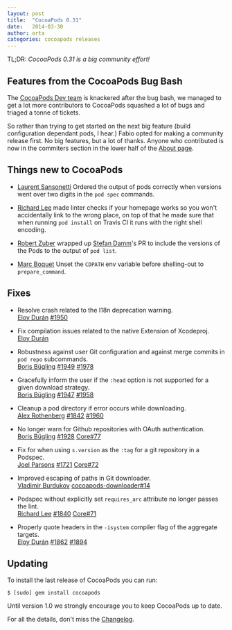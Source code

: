 ```yaml
---
layout: post
title:  "CocoaPods 0.31"
date:   2014-03-30
author: orta
categories: cocoapods releases
---
```


TL;DR: _CocoaPods 0.31 is a big community effort!_

<!-- more -->

## Features from the CocoaPods Bug Bash

The [CocoaPods Dev team](http://cocoapods.org/about) is knackered after the bug bash, we managed to get a lot more contributors to CocoaPods squashed a lot of bugs and triaged a tonne of tickets. 

So rather than trying to get started on the next big feature (build configuration dependant pods, I hear.) Fabio opted for making a community release first. No big features, but a lot of thanks. Anyone who contributed is now in the commiters section in the lower half of the [About page](http://cocoapods.org/about).

## Things new to CocoaPods

* [Laurent Sansonetti](https://github.com/lrz) Ordered the output of pods correctly when versions went over two digits in the `pod spec` commands.

* [Richard Lee](https://github.com/dlackty) made linter checks if your homepage works so you won't accidentally link to the wrong place, on top of that he made sure that when running `pod install` on Travis CI it runs with the right shell encoding.
  
* [Robert Zuber](https://github.com/z00b) wrapped up [Stefan Damm](https://github.com/StefanDamm)'s PR to include the versions of the Pods to the output of `pod list`.
  
* [Marc Boquet](https://github.com/apalancat) Unset the `CDPATH` env variable before shelling-out to `prepare_command`.


## Fixes


* Resolve crash related to the I18n deprecation warning.  
  [Eloy Durán](https://github.com/alloy)
  [#1950](https://github.com/CocoaPods/CocoaPods/issues/1950)

* Fix compilation issues related to the native Extension of Xcodeproj.  
  [Eloy Durán](https://github.com/alloy)

* Robustness against user Git configuration and against merge commits in `pod
  repo` subcommands.  
  [Boris Bügling](https://github.com/neonichu)
  [#1949](https://github.com/CocoaPods/CocoaPods/issues/1949)
  [#1978](https://github.com/CocoaPods/CocoaPods/pull/1978)

* Gracefully inform the user if the `:head` option is not supported for a given
  download strategy.  
  [Boris Bügling](https://github.com/neonichu)
  [#1947](https://github.com/CocoaPods/CocoaPods/issues/1947)
  [#1958](https://github.com/CocoaPods/CocoaPods/pull/1958)

* Cleanup a pod directory if error occurs while downloading.  
  [Alex Rothenberg](https://github.com/alexrothenberg)
  [#1842](https://github.com/CocoaPods/CocoaPods/issues/1842)
  [#1960](https://github.com/CocoaPods/CocoaPods/pull/1960)

* No longer warn for Github repositories with OAuth authentication.  
  [Boris Bügling](https://github.com/neonichu)
  [#1928](https://github.com/CocoaPods/CocoaPods/issues/1928)
  [Core#77](https://github.com/CocoaPods/Core/pull/77)

* Fix for when using `s.version` as the `:tag` for a git repository in a
  Podspec.  
  [Joel Parsons](https://github.com/joelparsons)
  [#1721](https://github.com/CocoaPods/CocoaPods/issues/1721)
  [Core#72](https://github.com/CocoaPods/Core/pull/72)

* Improved escaping of paths in Git downloader.  
  [Vladimir Burdukov](https://github.com/chipp)
  [cocoapods-downloader#14](https://github.com/CocoaPods/cocoapods-downloader/pull/14)

* Podspec without explicitly set `requires_arc` attribute no longer passes the
  lint.  
  [Richard Lee](https://github.com/dlackty)
  [#1840](https://github.com/CocoaPods/CocoaPods/issues/1840)
  [Core#71](https://github.com/CocoaPods/Core/pull/71)

* Properly quote headers in the `-isystem` compiler flag of the aggregate
  targets.  
  [Eloy Durán](https://github.com/alloy)
  [#1862](https://github.com/CocoaPods/CocoaPods/issues/1862)
  [#1894](https://github.com/CocoaPods/CocoaPods/pull/1894)


## Updating

To install the last release of CocoaPods you can run:

```
$ [sudo] gem install cocoapods
```

Until version 1.0 we strongly encourage you to keep CocoaPods up to date.

For all the details, don't miss the
[Changelog](https://github.com/CocoaPods/CocoaPods/blob/master/CHANGELOG.md).
